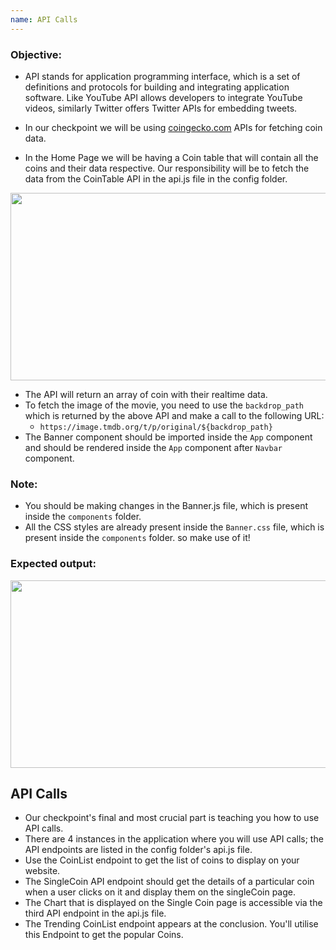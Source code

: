 ```yaml
---
name: API Calls
---
```


### Objective:
- API stands for application programming interface, which is a set of definitions and protocols for building and integrating application software. Like YouTube API allows developers to integrate YouTube videos, similarly Twitter offers Twitter APIs for embedding tweets.

- In our checkpoint we will be using [coingecko.com](https://coingecko.com) APIs for fetching coin data.
- In the Home Page we will be having a Coin table that will contain all the coins and their data respective. Our responsibility will be to fetch the data from the CoinTable API in the api.js file in the config folder.

<img src="https://res.cloudinary.com/dn83xtspp/image/upload/v1676271839/Screenshot_20230213_121835_g789ts.png" height="300px" width="700px" />
 
- The API will return an array of coin with their realtime data.
- To fetch the image of the movie, you need to use the `backdrop_path` which is returned by the above API and make a call to the following URL:
    - ``https://image.tmdb.org/t/p/original/${backdrop_path}``
- The Banner component should be imported inside the `App` component and should be rendered inside the `App` component after `Navbar` component.

### Note:
- You should be making changes in the Banner.js file, which is present inside the `components` folder.
- All the CSS styles are already present inside the `Banner.css` file, which is present inside the `components` folder. so make use of it!

### Expected output:

<img src="https://ik.imagekit.io/hashinsert/hash-learn/Screenshot_20230128_054847.png?ik-sdk-version=javascript-1.4.3&updatedAt=1674908353162" height="300px" width="600px" />





## API Calls

- Our checkpoint's final and most crucial part is teaching you how to use API calls.
- There are 4 instances in the application where you will use API calls; the API endpoints are listed in the config folder's api.js file.
- Use the CoinList endpoint to get the list of coins to display on your website.
- The SingleCoin API endpoint should get the details of a particular coin when a user clicks on it and display them on the singleCoin page.
- The Chart that is displayed on the Single Coin page is accessible via the third API endpoint in the api.js file.
- The Trending CoinList endpoint appears at the conclusion. You'll utilise this Endpoint to get the popular Coins.

